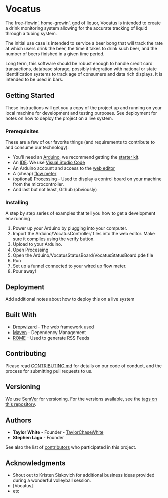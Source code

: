 # Vocatus
The free-flowin', home-growin', god of liquor, Vocatus is intended to create a drink monitoring system allowing for the accurate tracking of liquid through a tubing system.

The initial use case is intended to service a beer bong that will track the rate at which users drink the beer, the time it takes to drink such beer, and the number of beers finished in a given time period.

Long term, this software should be robust enough to handle credit card transactions, database storage, possibly integration with national or state identification systems to track age of consumers and data rich displays. It is intended to be used in bars.

## Getting Started

These instructions will get you a copy of the project up and running on your local machine for development and testing purposes. See deployment for notes on how to deploy the project on a live system.

### Prerequisites

These are a few of our favorite things (and requirements to contribute to and consume our technology):

* You'll need an [Arduino](https://www.arduino.cc/), we recommend getting the [starter kit](https://store.arduino.cc/usa/arduino-starter-kit).
* An [IDE](https://en.wikipedia.org/wiki/Integrated_development_environment). We use [Visual Studio Code](https://code.visualstudio.com/)
* An Arduino account and access to the [web editor](https://create.arduino.cc/editor)
* A (cheap) [flow meter](https://www.amazon.com/Flowmeters/b?ie=UTF8&node=3206433011)
* (optional) [Processing](https://processing.org/download/) - Used to display a control board on your machine from the microcontroller.
* And last but not least, Github (obviously)



### Installing

A step by step series of examples that tell you how to get a development env running

1. Power up your Arduino by plugging into your computer.
1. Import the Arduino/VocatusController/ files into the web editor. Make sure it compiles using the verify button.
2. Upload to your Arduino.
3. Open Processing
4. Open the Arduino/VocatusStatusBoard/VocatusStatusBoard.pde file
5. Run
6. Set up a funnel connected to your wired up flow meter.
7. Pour away!


## Deployment

Add additional notes about how to deploy this on a live system

## Built With

* [Dropwizard](http://www.dropwizard.io/1.0.2/docs/) - The web framework used
* [Maven](https://maven.apache.org/) - Dependency Management
* [ROME](https://rometools.github.io/rome/) - Used to generate RSS Feeds

## Contributing

Please read [CONTRIBUTING.md](https://gist.github.com/PurpleBooth/b24679402957c63ec426) for details on our code of conduct, and the process for submitting pull requests to us.

## Versioning

We use [SemVer](http://semver.org/) for versioning. For the versions available, see the [tags on this repository](https://github.com/your/project/tags). 

## Authors

* **Taylor White** - Founder - [TaylorChaseWhite](https://taylorchasewhite.com/)
* **Stephen Lago** - Founder

See also the list of [contributors](https://github.com/taylorchasewhite/vocatus/contributors) who participated in this project.

## Acknowledgments

* Shout out to Kristen Siskovich for additional business ideas provided during a wonderful volleyball session.
* [Vocatus]
* etc

